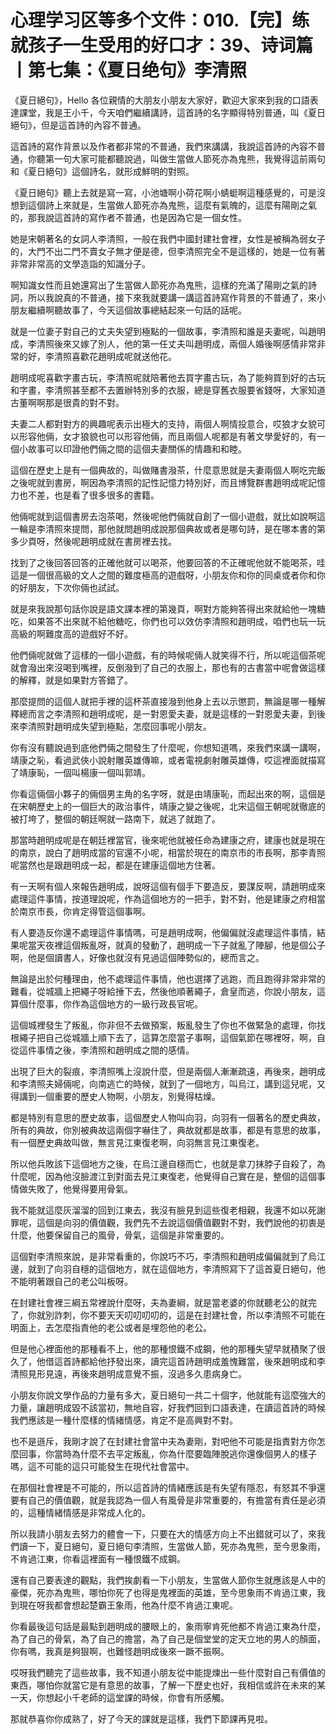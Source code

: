 # 心理学习区等多个文件：010.【完】练就孩子一生受用的好口才：39、诗词篇丨第七集：《夏日绝句》李清照

《夏日絕句》，Hello 各位親情的大朋友小朋友大家好，歡迎大家來到我的口語表達課堂，我是王小千，今天咱們繼續講詩，這首詩的名字顯得特別普通，叫《夏日絕句》，但是這首詩的內容不普通。

這首詩的寫作背景以及作者都非常的不普通，我們來講講，我說這首詩的內容不普通，你聽第一句大家可能都聽說過，叫做生當做人節死亦為鬼熊，我覺得這前兩句和《夏日絕句》這個詩名，就形成鮮明的對照。

《夏日絕句》聽上去就是寫一寫，小池塘啊小荷花啊小蜻蜓啊這種感覺的，可是沒想到這個詩上來就是，生當做人節死亦為鬼熊，這麼有氣魄的，這麼有陽剛之氣的，那我說這首詩的寫作者不普通，也是因為它是一個女性。

她是宋朝著名的女詞人李清照，一般在我們中國封建社會裡，女性是被稱為弱女子的，大門不出二門不賣女子無才便是德，但李清照完全不是這樣的，她是一位有著非常非常高的文學造詣的知識分子。

啊知識女性而且她還寫出了生當做人節死亦為鬼熊，這樣的充滿了陽剛之氣的詩詞，所以我說真的不普通，接下來我就要講一講這首詩寫作背景的不普通了，來小朋友繼續啊聽故事了，今天這個故事總結起來一句話的話呢。

就是一位妻子對自己的丈夫失望到極點的一個故事，李清照和誰是夫妻呢，叫趙明成，李清照後來又嫁了別人，他的第一任丈夫叫趙明成，兩個人婚後啊感情非常非常的好，李清照喜歡花趙明成呢就送他花。

趙明成呢喜歡字畫古玩，李清照呢就陪著他去買字畫古玩，為了能夠買到好的古玩和字畫，李清照甚至都不去置辦特別多的衣服，總是穿舊衣服要省錢呀，大家知道古董啊啊那是很貴的對不對。

夫妻二人都對對方的興趣呢表示出極大的支持，兩個人啊情投意合，哎狼才女貌可以形容他倆，女才狼貌也可以形容他倆，而且兩個人呢都是有著文學愛好的，有一個小故事可以印證他們倆之間的這個夫妻關係的情趣和和睦。

這個在歷史上是有一個典故的，叫做賭書潑茶，什麼意思就是夫妻兩個人啊吃完飯之後呢就到書房，啊因為李清照的記性記憶力特別好，而且博覽群書趙明成呢記憶力也不差，也是看了很多很多的書籍。

他倆呢就到這個書房去泡茶喝，然後呢他們倆就自創了一個小遊戲，就比如說啊這一輪是李清照來提問，那他就問趙明成說那個典故或者是哪句詩，是在哪本書的第多少頁呀，然後呢趙明成就在書房裡去找。

找到了之後回答回答的正確他就可以喝茶，他要回答的不正確呢他就不能喝茶，哇這是一個很高級的文人之間的難度極高的遊戲呀，小朋友你和你的同桌或者你和你的好朋友，下次你倆也試試。

就是來我說那句話你說是語文課本裡的第幾頁，啊對方能夠答得出來就給他一塊糖吃，如果答不出來就不給他糖吃，你們也可以效仿李清照和趙明成，咱們也玩一玩高級的啊難度高的遊戲好不好。

他們倆呢就做了這樣的一個小遊戲，有的時候呢倆人就笑得不行，所以呢這個茶呢就會潑出來沒喝到嘴裡，反倒潑到了自己的衣服上，那也有的古書當中呢會做這樣的解釋，就是如果對方答錯了。

那麼提問的這個人就把手裡的這杯茶直接潑到他身上去以示懲罰，無論是哪一種解釋總而言之李清照和趙明成呢，是一對恩愛夫妻，就是這樣的一對恩愛夫妻，到後來李清照對趙明成失望到極點，怎麼回事呢小朋友。

你有沒有聽說過到底他們倆之間發生了什麼呢，你想知道嗎，來我們來講一講啊，靖康之恥，看過武俠小說射雕英雄傳嘛，或者電視劇射雕英雄傳，哎這裡面就描寫了靖康恥，一個叫楊康一個叫郭靖。

你看這倆個小夥子的倆個男主角的名字呀，就是由靖康恥，而起出來的啊，這個是在宋朝歷史上的一個巨大的政治事件，靖康之變之後呢，北宋這個王朝呢就徹底的被打垮了，整個的朝廷啊就一路南下，就逃了就跑了。

那當時趙明成呢是在朝廷裡當官，後來呢他就被任命為建康之府，建康也就是現在的南京，說白了趙明成當的官還不小呢，相當於現在的南京市的市長啊，那李青照呢當然也是跟趙明成一起，都是在建康這個地方住著。

有一天啊有個人來報告趙明成，說呀這個有個手下要造反，要謀反啊，請趙明成來處理這件事情，按道理說呢，作為這個地方的一把手，對不對，他是建康之府相當於南京市長，你肯定得管這個事啊。

有人要造反你還不處理這件事情嗎，可是趙明成啊，他偏偏就沒處理這件事情，結果呢當天夜裡這個叛亂呀，就真的發動了，趙明成一下子就亂了陣腳，他是個公子啊，他是個讀書人，好像也就沒有見過這個陣勢似的，總而言之。

無論是出於何種理由，他不處理這件事情，他也選擇了逃跑，而且跑得非常非常的難看，從城牆上把繩子呀給捶下去，然後他順著繩子，倉皇而逃，你說小朋友，這算個什麼事，你作為這個地方的一級行政長官呢。

這個城裡發生了叛亂，你非但不去做預案，叛亂發生了你也不做緊急的處理，你找根繩子把自己從城牆上順下去了，這算怎麼當子事啊，這個氣節在哪裡呀，啊，自從這件事情之後，李清照和趙明成之間的感情。

出現了巨大的裂痕，李清照嘴上沒說什麼，但是兩個人漸漸疏遠，再後來，趙明成和李清照夫婦倆呢，向南逃亡的時候，就到了一個地方，叫烏江，講到這兒呢，又得講到一個重要的歷史人物啊，小朋友，別覺得枯燥。

都是特別有意思的歷史故事，這個歷史人物叫向羽，向羽有一個著名的歷史典故，所有的典故，你別被典故這兩個字嚇住了，典故就都是故事，都是有意思的故事，有一個歷史典故叫做，無言見江東復老啊，向羽無言見江東復老。

所以他兵敗該下這個地方之後，在烏江邊自穩而亡，也就是拿刀抹脖子自殺了，為什麼呢，因為他沒臉渡江到對面去見江東復老，他覺得自己實在是，整個的這個事情做失敗了，他覺得要用骨氣。

我不能就這麼灰溜溜的回到江東去，我沒有臉見到這些復老相親，我還不如以死謝罪呢，這個是向羽的價值觀，我們先不去說這個價值觀對不對，我們說他的初衷是什麼，他要保留自己的風骨，骨氣，這個是非常重要的。

這個對李清照來說，是非常看重的，你說巧不巧，李清照和趙明成偏偏就到了烏江邊，就到了向羽自穩的這個地方，就在這個地方，李清照寫下了這首夏日絕句，他不能明著跟自己的老公叫板呀。

在封建社會裡三綱五常裡說什麼呀，夫為妻綱，就是當老婆的你就聽老公的就完了，你就別詐刺，你不要天天叨叨叨叨的，這是在封建社會，所以李清照不可能在明面上，去怎麼指責他的老公或者是埋怨他的老公。

但是他心裡面他的那種看不上，他的那種恨鐵不成鋼，他的那種失望早就積聚了很久了，他借這首詩都給他抒發出來，讀完這首詩趙明成羞愧難當，後來趙明成和李清照見形見遠，再後來趙明成意覺不振，沒過多久患病身亡。

小朋友你說文學作品的力量有多大，夏日絕句一共二十個字，他就能有這麼強大的力量，讓趙明成毀不該當初，無地自容，好我們回到口語表達，在讀這首詩的時候我們應該是一種什麼樣的情緒情感，肯定不是高興對不對。

也不是遜斥，我剛才說了在封建社會當中夫為妻剛，對吧他不可能是指責對方你怎麼回事，你當時為什麼不去平定叛亂，你為什麼要臨陣脫逃你還像個男人的樣子嗎，這不可能的這只可能發生在現代社會當中。

在那個社會裡是不可能的，所以這首詩的情緒應該是有失望有隱忍，有怒其不爭還要有自己的價值觀，就是我認為一個人有風骨是非常重要的，有擔當有責任是必須的，這種情緒情感是非常成人化的。

所以我請小朋友去努力的體會一下，只要在大的情感方向上不出錯就可以了，來我們讀一下，夏日絕句，夏日絕句李清照，生當做人節，死亦為鬼熊，至今思象雨，不肯過江東，你看這裡面有一種恨鐵不成鋼。

還有自己要表達的觀點，我們挨劇看一下小朋友，生當做人節你生就應該是人中的豪傑，死亦為鬼熊，哪怕你死了也得是鬼裡面的英雄，至今思象雨不肯過江東，我到現在呀我都會想起楚霸王象雨，他為什麼不肯過江東呢。

你看最後這句話是最點到趙明成的腰眼上的，象雨寧肯死他都不肯過江東為什麼，為了自己的骨氣，為了自己的擔當，為了自己是個堂堂的定天立地的男人的顏面，你有嗎，我真是夠狠啊，也難怪趙明成後來一蹶不振啊。

哎呀我們聽完了這些故事，我不知道小朋友從中能提煉出一些什麼對自己有價值的東西，哪怕你就當它是有意思的故事，了解一下歷史也好，我相信或許在未來的某一天，你想起小千老師的這堂課的時候，你會有所感觸。

那就恭喜你你成熟了，好了今天的課就是這樣，我們下節課再見啦。